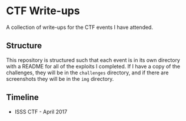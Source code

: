 # CTF Write-ups
A collection of write-ups for the CTF events I have attended.

## Structure
This repository is structured such that each event is in its own directory
with a README for all of the exploits I completed. If I have a copy of the
challenges, they will be in the `challenges` directory, and if there are
screenshots they will be in the `img` directory.

## Timeline

* ISSS CTF - April 2017
